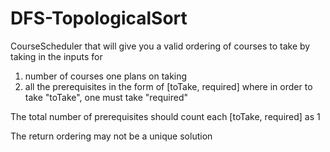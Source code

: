 # DFS-TopologicalSort

CourseScheduler that will give you a valid ordering of courses to take by taking in the inputs for
  1. number of courses one plans on taking
  2. all the prerequisites in the form of [toTake, required] where in order to take "toTake", one must take "required"

The total number of prerequisites should count each [toTake, required] as 1

The return ordering may not be a unique solution
